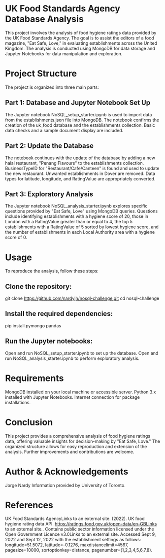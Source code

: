 # UK Food Standards Agency Database Analysis

This project involves the analysis of food hygiene ratings data provided by the UK Food Standards Agency. The goal is to assist the editors of a food magazine, "Eat Safe, Love," in evaluating establishments across the United Kingdom. The analysis is conducted using MongoDB for data storage and Jupyter Notebooks for data manipulation and exploration.

# Project Structure
The project is organized into three main parts:

## Part 1: Database and Jupyter Notebook Set Up
The Jupyter notebook NoSQL_setup_starter.ipynb is used to import data from the establishments.json file into MongoDB.
The notebook confirms the creation of the uk_food database and the establishments collection.
Basic data checks and a sample document display are included.

## Part 2: Update the Database
The notebook continues with the update of the database by adding a new halal restaurant, "Penang Flavours" to the establishments collection.
BusinessTypeID for "Restaurant/Cafe/Canteen" is found and used to update the new restaurant.
Unwanted establishments in Dover are removed.
Data types for latitude, longitude, and RatingValue are appropriately converted.

## Part 3: Exploratory Analysis
The Jupyter notebook NoSQL_analysis_starter.ipynb explores specific questions provided by "Eat Safe, Love" using MongoDB queries.
Questions include identifying establishments with a hygiene score of 20, those in London with a RatingValue greater than or equal to 4, the top 5 establishments with a RatingValue of 5 sorted by lowest hygiene score, and the number of establishments in each Local Authority area with a hygiene score of 0.

# Usage
To reproduce the analysis, follow these steps:

## Clone the repository:
git clone https://github.com/nardyjh/nosql-challenge.git
cd nosql-challenge

## Install the required dependencies:
pip install pymongo pandas

## Run the Jupyter notebooks:
Open and run NoSQL_setup_starter.ipynb to set up the database.
Open and run NoSQL_analysis_starter.ipynb to perform exploratory analysis.

# Requirements
MongoDB installed on your local machine or accessible server.
Python 3.x installed with Jupyter Notebooks.
Internet connection for package installations.

# Conclusion
This project provides a comprehensive analysis of food hygiene ratings data, offering valuable insights for decision-making by "Eat Safe, Love." The organized structure allows for easy reproduction and extension of the analysis. Further improvements and contributions are welcome. 

# Author & Acknowledgements
Jorge Nardy
Information provided by University of Toronto. 

# References
UK Food Standards AgencyLinks to an external site. (2022). UK food hygiene rating data API. https://ratings.food.gov.uk/open-data/en-GBLinks to an external site.. Contains public sector information licensed under the Open Government Licence v3.0Links to an external site.
Accessed Sept 9, 2022 and Sept 12, 2022 with the establishment settings as follows: longitude=51.5072, latitude=-0.1276, maxdistancelimit=4567, pagesize=10000, sortoptionkey=distance, pagenumber=(1,2,3,4,5,6,7,8).

